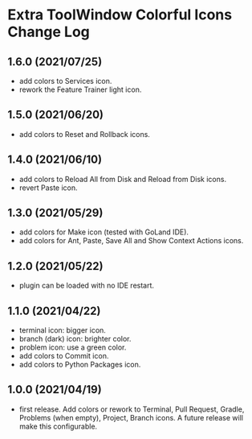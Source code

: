 # Extra ToolWindow Colorful Icons Change Log

## 1.6.0 (2021/07/25)
* add colors to Services icon.
* rework the Feature Trainer light icon.

## 1.5.0 (2021/06/20)
* add colors to Reset and Rollback icons.

## 1.4.0 (2021/06/10)
* add colors to Reload All from Disk and Reload from Disk icons.
* revert Paste icon.

## 1.3.0 (2021/05/29)
* add colors for Make icon (tested with GoLand IDE).
* add colors for Ant, Paste, Save All and Show Context Actions icons. 

## 1.2.0 (2021/05/22)
* plugin can be loaded with no IDE restart.

## 1.1.0 (2021/04/22)
* terminal icon: bigger icon.
* branch (dark) icon: brighter color.
* problem icon: use a green color.
* add colors to Commit icon.
* add colors to Python Packages icon.

## 1.0.0 (2021/04/19)
* first release. Add colors or rework to Terminal, Pull Request, Gradle, Problems (when empty), Project, Branch icons. A future release will make this configurable.
